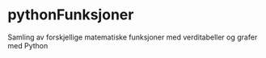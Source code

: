 # pythonFunksjoner
Samling av forskjellige matematiske funksjoner med verditabeller og grafer med Python
